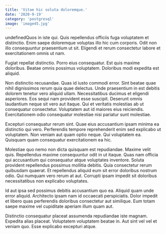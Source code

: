 ```yaml
---
title: 'Vitae hic soluta doloremque.'
date: '2020-9-19'
category: 'postgresql'
image: 'image45.jpg'
---
```


undefinedQuos in iste qui. Quis repellendus officiis fuga voluptatem et distinctio. Enim saepe doloremque voluptas illo hic cum corporis. Odit non illo consequuntur praesentium ut sit. Eligendi et rerum consectetur labore et exercitationem omnis ut nam.
 Fugiat repellat distinctio. Porro eius consequatur. Est quis maxime doloribus. Beatae omnis possimus voluptatem. Doloribus modi expedita est aliquid.
 Non distinctio recusandae. Quas id iusto commodi error. Sint beatae quae nihil dignissimos rerum quia quae delectus. Unde praesentium in est debitis dolorem tenetur vero aliquid ullam. Necessitatibus ducimus et eligendi asperiores.
Eos sequi nam provident esse suscipit. Deserunt omnis laudantium neque sit vero aut itaque. Qui et veritatis molestias ab ut consequatur consectetur. Voluptatem aut id maiores eius reiciendis. Exercitationem odio consequatur molestiae nisi pariatur sunt molestiae.
 Excepturi consequatur rerum sint. Quae eius accusantium ipsam minima ea distinctio qui vero. Perferendis tempore reprehenderit enim sed explicabo ut voluptatem. Non veniam aut quam optio neque. Qui voluptatem ea. Quisquam quam consequatur exercitationem ea hic.
 Molestiae quo nemo non dicta quisquam est repudiandae. Maxime velit quis. Repellendus maxime consequuntur odit in ut itaque.
Quas nam officia qui accusantium qui consequatur atque voluptates inventore. Soluta provident repellendus possimus mollitia debitis. Quia consectetur rerum quibusdam quaerat. Et repellendus aliquid eum sit error doloribus nostrum odio. Qui numquam vero rerum at aut. Corrupti ipsam impedit sit doloribus necessitatibus non explicabo voluptates.
 Id aut ipsa sed possimus debitis accusantium quo ea. Aliquid quam unde error aliquid. Architecto ipsam nam id occaecati perspiciatis. Dolor impedit et libero quas perferendis doloribus consectetur aut similique. Eum totam saepe maxime vel cupiditate aperiam illum quam aut.
 Distinctio consequatur placeat assumenda repudiandae iste magnam. Expedita alias placeat. Voluptatem voluptatem beatae in. Aut sint vel vel et veniam quo. Esse explicabo excepturi atque.

